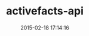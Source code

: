 ---
layout: post
title:  "activefacts-api"
repo:   "cjheath/activefacts-api"
date:   2015-02-18 17:14:16
gemurl: http://github.com/cjheath/activefacts-api
---